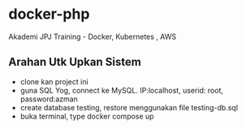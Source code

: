 # docker-php
Akademi JPJ Training - Docker, Kubernetes , AWS

## Arahan Utk Upkan Sistem
- clone kan project ini
- guna SQL Yog, connect ke MySQL. IP:localhost, userid: root, password:azman
- create database testing, restore menggunakan file testing-db.sql
- buka terminal, type docker compose up